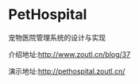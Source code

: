 # PetHospital
宠物医院管理系统的设计与实现

介绍地址:http://www.zoutl.cn/blog/37

演示地址:http://pethospital.zoutl.cn/  


